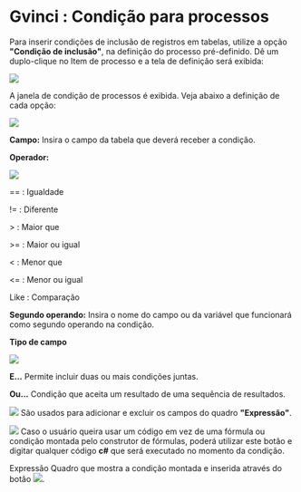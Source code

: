 # Gvinci : Condição para processos

Para inserir condições de inclusão de registros em tabelas, utilize a opção **"Condição de inclusão"**, na definição do processo pré-definido. Dê um duplo-clique no Item de processo e a tela de definição será exibida:

![](http://www.gvinci.com.br/manual/condppd1gv5.png)

A janela de condição de processos é exibida. Veja abaixo a definição de cada opção:

![](http://www.gvinci.com.br/manual/condppd2gv5.zoom80.png)

**Campo:** Insira o campo da tabela que deverá receber a condição.

**Operador:**

![](http://www.gvinci.com.br/manual/operadoresprocesso1.png)

== : Igualdade

!= : Diferente

&gt;  : Maior que

&gt;= : Maior ou igual

&lt; : Menor que

&lt;= : Menor ou igual

Like : Comparação

**Segundo operando:** Insira o nome do campo ou da variável que funcionará como segundo operando na condição.

**Tipo de campo**

![](http://www.gvinci.com.br/manual/tipodecampocondicao.png)

**E...** Permite incluir duas ou mais condições juntas.

**Ou...** Condição que aceita um resultado de uma sequência de resultados.

![](http://www.gvinci.com.br/manual/addmenos.png) São usados para adicionar e excluir os campos do quadro **"Expressão"**.

![](http://www.gvinci.com.br/manual/btcode911.png) Caso o usuário queira usar um código em vez de uma fórmula ou condição montada pelo construtor de fórmulas, poderá utilizar este botão e digitar qualquer código **c\#**  que será executado no momento da condição.

Expressão Quadro que mostra a condição montada e inserida através do botão ![](http://www.gvinci.com.br/manual/adicionar.png).

